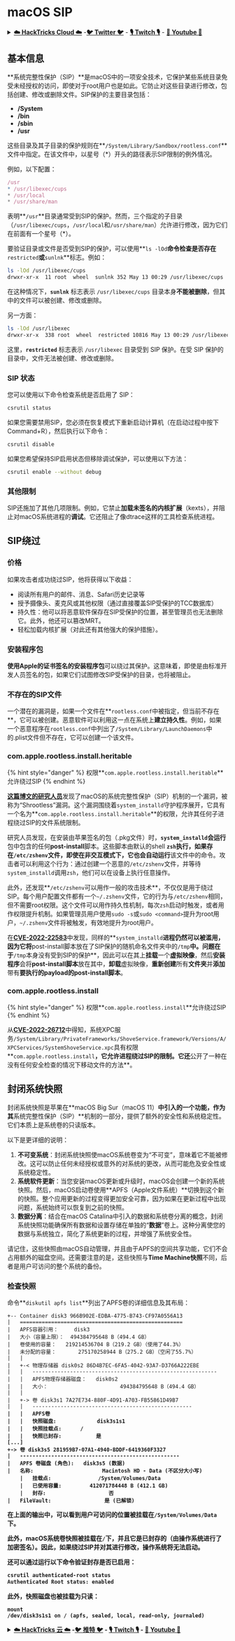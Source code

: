 # macOS SIP

<details>

<summary><a href="https://cloud.hacktricks.xyz/pentesting-cloud/pentesting-cloud-methodology"><strong>☁️ HackTricks Cloud ☁️</strong></a> -<a href="https://twitter.com/hacktricks_live"><strong>🐦 Twitter 🐦</strong></a> - <a href="https://www.twitch.tv/hacktricks_live/schedule"><strong>🎙️ Twitch 🎙️</strong></a> - <a href="https://www.youtube.com/@hacktricks_LIVE"><strong>🎥 Youtube 🎥</strong></a></summary>

* 你在一个**网络安全公司**工作吗？你想在HackTricks中看到你的**公司广告**吗？或者你想获得**PEASS的最新版本或下载PDF格式的HackTricks**吗？请查看[**订阅计划**](https://github.com/sponsors/carlospolop)！
* 发现我们的独家[**NFTs**](https://opensea.io/collection/the-peass-family)收藏品[**The PEASS Family**](https://opensea.io/collection/the-peass-family)
* 获得[**官方PEASS和HackTricks周边产品**](https://peass.creator-spring.com)
* **加入**[**💬**](https://emojipedia.org/speech-balloon/) [**Discord群组**](https://discord.gg/hRep4RUj7f)或[**电报群组**](https://t.me/peass)，或者**关注**我在**Twitter**上的[**🐦**](https://github.com/carlospolop/hacktricks/tree/7af18b62b3bdc423e11444677a6a73d4043511e9/\[https:/emojipedia.org/bird/README.md)[**@carlospolopm**](https://twitter.com/hacktricks\_live)**。**
* **通过向**[**hacktricks repo**](https://github.com/carlospolop/hacktricks) **和**[**hacktricks-cloud repo**](https://github.com/carlospolop/hacktricks-cloud) **提交PR来分享你的黑客技巧。**

</details>

## **基本信息**

**系统完整性保护（SIP）**是macOS中的一项安全技术，它保护某些系统目录免受未经授权的访问，即使对于root用户也是如此。它防止对这些目录进行修改，包括创建、修改或删除文件。SIP保护的主要目录包括：

* **/System**
* **/bin**
* **/sbin**
* **/usr**

这些目录及其子目录的保护规则在**`/System/Library/Sandbox/rootless.conf`**文件中指定。在该文件中，以星号（\*）开头的路径表示SIP限制的例外情况。

例如，以下配置：
```javascript
/usr
* /usr/libexec/cups
* /usr/local
* /usr/share/man
```
表明**`/usr`**目录通常受到SIP的保护。然而，三个指定的子目录（`/usr/libexec/cups`，`/usr/local`和`/usr/share/man`）允许进行修改，因为它们在前面有一个星号（\*）。

要验证目录或文件是否受到SIP的保护，可以使用**`ls -lOd`**命令检查是否存在**`restricted`**或**`sunlnk`**标志。例如：
```bash
ls -lOd /usr/libexec/cups
drwxr-xr-x  11 root  wheel  sunlnk 352 May 13 00:29 /usr/libexec/cups
```
在这种情况下，**`sunlnk`** 标志表示 `/usr/libexec/cups` 目录本身**不能被删除**，但其中的文件可以被创建、修改或删除。

另一方面：
```bash
ls -lOd /usr/libexec
drwxr-xr-x  338 root  wheel  restricted 10816 May 13 00:29 /usr/libexec
```
这里，**`restricted`** 标志表示 `/usr/libexec` 目录受到 SIP 保护。在受 SIP 保护的目录中，文件无法被创建、修改或删除。

### SIP 状态

您可以使用以下命令检查系统是否启用了 SIP：
```bash
csrutil status
```
如果您需要禁用SIP，您必须在恢复模式下重新启动计算机（在启动过程中按下Command+R），然后执行以下命令：
```bash
csrutil disable
```
如果您希望保持SIP启用状态但移除调试保护，可以使用以下方法：
```bash
csrutil enable --without debug
```
### 其他限制

SIP还施加了其他几项限制。例如，它禁止**加载未签名的内核扩展**（kexts），并阻止对macOS系统进程的**调试**。它还阻止了像dtrace这样的工具检查系统进程。

## SIP绕过

### 价格

如果攻击者成功绕过SIP，他将获得以下收益：

* 阅读所有用户的邮件、消息、Safari历史记录等
* 授予摄像头、麦克风或其他权限（通过直接覆盖SIP受保护的TCC数据库）
* 持久性：他可以将恶意软件保存在SIP受保护的位置，甚至管理员也无法删除它。此外，他还可以篡改MRT。
* 轻松加载内核扩展（对此还有其他强大的保护措施）。

### 安装程序包

**使用Apple的证书签名的安装程序包**可以绕过其保护。这意味着，即使是由标准开发人员签名的包，如果它们试图修改SIP受保护的目录，也将被阻止。

### 不存在的SIP文件

一个潜在的漏洞是，如果一个文件在**`rootless.conf`中被指定，但当前不存在**，它可以被创建。恶意软件可以利用这一点在系统上**建立持久性**。例如，如果一个恶意程序在`rootless.conf`中列出了`/System/Library/LaunchDaemons`中的.plist文件但不存在，它可以创建一个该文件。

### com.apple.rootless.install.heritable

{% hint style="danger" %}
权限**`com.apple.rootless.install.heritable`**允许绕过SIP
{% endhint %}

[**这篇博文的研究人员**](https://www.microsoft.com/en-us/security/blog/2021/10/28/microsoft-finds-new-macos-vulnerability-shrootless-that-could-bypass-system-integrity-protection/)发现了macOS的系统完整性保护（SIP）机制的一个漏洞，被称为“Shrootless”漏洞。这个漏洞围绕着`system_installd`守护程序展开，它具有一个名为**`com.apple.rootless.install.heritable`**的权限，允许其任何子进程绕过SIP的文件系统限制。

研究人员发现，在安装由苹果签名的包（.pkg文件）时，**`system_installd`会运行**包中包含的任何**post-install**脚本。这些脚本由默认的shell **`zsh`**执行，如果存在**`/etc/zshenv`**文件，即使在非交互模式下，它也会自动**运行**该文件中的命令。攻击者可以利用这个行为：通过创建一个恶意的`/etc/zshenv`文件，并等待`system_installd`调用`zsh`，他们可以在设备上执行任意操作。

此外，还发现**`/etc/zshenv`可以用作一般的攻击技术**，不仅仅是用于绕过SIP。每个用户配置文件都有一个`~/.zshenv`文件，它的行为与`/etc/zshenv`相同，但不需要root权限。这个文件可以用作持久性机制，每次`zsh`启动时触发，或者用作权限提升机制。如果管理员用户使用`sudo -s`或`sudo <command>`提升为root用户，`~/.zshenv`文件将被触发，有效地提升为root用户。

在[**CVE-2022-22583**](https://perception-point.io/blog/technical-analysis-cve-2022-22583/)中发现，同样的**`system_installd`**进程仍然可以被滥用，因为它将**post-install脚本放在了SIP保护的随机命名文件夹中的`/tmp`**中。问题在于**`/tmp`本身没有受到SIP的保护**，因此可以在其上**挂载**一个**虚拟映像**，然后**安装程序**会将**post-install脚本**放在其中，**卸载**虚拟映像，**重新创建**所有**文件夹**并**添加**带有**要执行的payload的post-install脚本**。

### **com.apple.rootless.install**

{% hint style="danger" %}
权限**`com.apple.rootless.install`**允许绕过SIP
{% endhint %}

从[**CVE-2022-26712**](https://jhftss.github.io/CVE-2022-26712-The-POC-For-SIP-Bypass-Is-Even-Tweetable/)中得知，系统XPC服务`/System/Library/PrivateFrameworks/ShoveService.framework/Versions/A/XPCServices/SystemShoveService.xpc`具有权限**`com.apple.rootless.install`**，它允许进程绕过SIP的限制。它还**公开了一种在没有任何安全检查的情况下移动文件的方法**。

## 封闭系统快照

封闭系统快照是苹果在**macOS Big Sur（macOS 11）**中引入的一个功能，作为其**系统完整性保护（SIP）**机制的一部分，提供了额外的安全性和系统稳定性。它们本质上是系统卷的只读版本。

以下是更详细的说明：

1. **不可变系统**：封闭系统快照使macOS系统卷变为“不可变”，意味着它不能被修改。这可以防止任何未经授权或意外的对系统的更改，从而可能危及安全性或系统稳定性。
2. **系统软件更新**：当您安装macOS更新或升级时，macOS会创建一个新的系统快照。然后，macOS启动卷使用**APFS（Apple文件系统）**切换到这个新的快照。整个应用更新的过程变得更加安全可靠，因为如果在更新过程中出现问题，系统始终可以恢复到之前的快照。
3. **数据分离**：结合在macOS Catalina中引入的数据和系统卷分离的概念，封闭系统快照功能确保所有数据和设置存储在单独的“**数据**”卷上。这种分离使您的数据与系统独立，简化了系统更新的过程，并增强了系统安全性。

请记住，这些快照由macOS自动管理，并且由于APFS的空间共享功能，它们不会占用额外的磁盘空间。还需要注意的是，这些快照与**Time Machine快照**不同，后者是用户可访问的整个系统的备份。

### 检查快照

命令**`diskutil apfs list`**列出了APFS卷的详细信息及其布局：

<pre><code>+-- Container disk3 966B902E-EDBA-4775-B743-CF97A0556A13
|   ====================================================
|   APFS容器引用：     disk3
|   大小（容量上限）：  494384795648 B（494.4 GB）
|   卷使用的容量：   219214536704 B（219.2 GB）（使用了44.3%）
|   未分配的容量：       275170258944 B（275.2 GB）（空闲了55.7%）
|   |
|   +-&#x3C; 物理存储器 disk0s2 86D4B7EC-6FA5-4042-93A7-D3766A222EBE
|   |   -----------------------------------------------------------
|   |   APFS物理存储器磁盘：   disk0s2
|   |   大小：                       494384795648 B（494.4 GB）
|   |
|   +-> 卷 disk3s1 7A27E734-880F-4D91-A703-FB55861D49B7
|   |   ---------------------------------------------------
<strong>|   |   APFS卷
|   |   快照磁盘:             disk3s1s1
<strong>|   |   快照挂载点:      /
</strong><strong>|   |   快照已封存:           是
</strong>[...]
+-> 卷 disk3s5 281959B7-07A1-4940-BDDF-6419360F3327
|   ---------------------------------------------------
|   APFS 卷磁盘 (角色):   disk3s5 (数据)
|   名称:                      Macintosh HD - Data (不区分大小写)
<strong>    |   挂载点:               /System/Volumes/Data
</strong><strong>    |   已使用容量:         412071784448 B (412.1 GB)
</strong>    |   封存:                    否
|   FileVault:                 是 (已解锁)
</code></pre>

在上面的输出中，可以看到**用户可访问的位置**被挂载在`/System/Volumes/Data`下。

此外，**macOS系统卷快照**被挂载在`/`下，并且它是**已封存**的（由操作系统进行了加密签名）。因此，如果绕过SIP并对其进行修改，**操作系统将无法启动**。

还可以通过运行以下命令**验证封存是否已启用**：
```bash
csrutil authenticated-root status
Authenticated Root status: enabled
```
此外，快照磁盘也被挂载为**只读**：
```
mount
/dev/disk3s1s1 on / (apfs, sealed, local, read-only, journaled)
```
<details>

<summary><a href="https://cloud.hacktricks.xyz/pentesting-cloud/pentesting-cloud-methodology"><strong>☁️ HackTricks 云 ☁️</strong></a> -<a href="https://twitter.com/hacktricks_live"><strong>🐦 推特 🐦</strong></a> - <a href="https://www.twitch.tv/hacktricks_live/schedule"><strong>🎙️ Twitch 🎙️</strong></a> - <a href="https://www.youtube.com/@hacktricks_LIVE"><strong>🎥 Youtube 🎥</strong></a></summary>

* 你在一家 **网络安全公司** 工作吗？想要在 HackTricks 中 **宣传你的公司** 吗？或者你想要获取 **PEASS 的最新版本或下载 HackTricks 的 PDF** 吗？请查看 [**订阅计划**](https://github.com/sponsors/carlospolop)！
* 发现我们的独家 [**NFTs**](https://opensea.io/collection/the-peass-family) 集合：[**The PEASS Family**](https://opensea.io/collection/the-peass-family)
* 获取 [**官方 PEASS & HackTricks 商品**](https://peass.creator-spring.com)
* **加入** [**💬**](https://emojipedia.org/speech-balloon/) [**Discord 群组**](https://discord.gg/hRep4RUj7f) 或 [**Telegram 群组**](https://t.me/peass)，或者在 **Twitter** 上 **关注** 我 [**🐦**](https://github.com/carlospolop/hacktricks/tree/7af18b62b3bdc423e11444677a6a73d4043511e9/\[https:/emojipedia.org/bird/README.md)[**@carlospolopm**](https://twitter.com/hacktricks\_live)**。**
* **通过向** [**hacktricks 仓库**](https://github.com/carlospolop/hacktricks) **和** [**hacktricks-cloud 仓库**](https://github.com/carlospolop/hacktricks-cloud) **提交 PR 来分享你的黑客技巧。**

</details>

